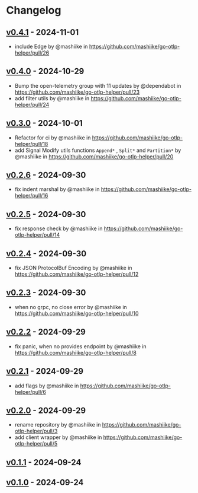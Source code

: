 # Changelog

## [v0.4.1](https://github.com/mashiike/go-otlp-helper/compare/v0.4.0...v0.4.1) - 2024-11-01
- include Edge by @mashiike in https://github.com/mashiike/go-otlp-helper/pull/26

## [v0.4.0](https://github.com/mashiike/go-otlp-helper/compare/v0.3.0...v0.4.0) - 2024-10-29
- Bump the open-telemetry group with 11 updates by @dependabot in https://github.com/mashiike/go-otlp-helper/pull/23
- add filter utils by @mashiike in https://github.com/mashiike/go-otlp-helper/pull/24

## [v0.3.0](https://github.com/mashiike/go-otlp-helper/compare/v0.2.6...v0.3.0) - 2024-10-01
- Refactor for ci by @mashiike in https://github.com/mashiike/go-otlp-helper/pull/18
- add Signal Modify utils functions `Append*` , `Split*` and `Partition*` by @mashiike in https://github.com/mashiike/go-otlp-helper/pull/20

## [v0.2.6](https://github.com/mashiike/go-otlp-helper/compare/v0.2.5...v0.2.6) - 2024-09-30
- fix indent marshal by @mashiike in https://github.com/mashiike/go-otlp-helper/pull/16

## [v0.2.5](https://github.com/mashiike/go-otlp-helper/compare/v0.2.4...v0.2.5) - 2024-09-30
- fix response check by @mashiike in https://github.com/mashiike/go-otlp-helper/pull/14

## [v0.2.4](https://github.com/mashiike/go-otlp-helper/compare/v0.2.3...v0.2.4) - 2024-09-30
- fix JSON ProtocolBuf Encoding by @mashiike in https://github.com/mashiike/go-otlp-helper/pull/12

## [v0.2.3](https://github.com/mashiike/go-otlp-helper/compare/v0.2.2...v0.2.3) - 2024-09-30
- when no grpc, no close error by @mashiike in https://github.com/mashiike/go-otlp-helper/pull/10

## [v0.2.2](https://github.com/mashiike/go-otlp-helper/compare/v0.2.1...v0.2.2) - 2024-09-29
- fix panic, when no provides endpoint by @mashiike in https://github.com/mashiike/go-otlp-helper/pull/8

## [v0.2.1](https://github.com/mashiike/go-otlp-helper/compare/v0.2.0...v0.2.1) - 2024-09-29
- add flags by @mashiike in https://github.com/mashiike/go-otlp-helper/pull/6

## [v0.2.0](https://github.com/mashiike/go-otlp-helper/compare/v0.1.1...v0.2.0) - 2024-09-29
- rename repository by @mashiike in https://github.com/mashiike/go-otlp-helper/pull/3
- add client wrapper by @mashiike in https://github.com/mashiike/go-otlp-helper/pull/5

## [v0.1.1](https://github.com/mashiike/go-otel-server/compare/v0.1.0...v0.1.1) - 2024-09-24

## [v0.1.0](https://github.com/mashiike/go-otel-server/commits/v0.1.0) - 2024-09-24
